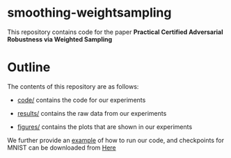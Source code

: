 # smoothing-weightsampling
This repository contains code for the paper **Practical Certified Adversarial Robustness via Weighted Sampling**


# Outline

The contents of this repository are as follows:

- [code/](https://github.com/AdvRobust/smoothing-weightsampling/tree/master/code) contains the code for our experiments

- [results/](https://github.com/AdvRobust/smoothing-weightsampling/tree/master/results) contains the raw data from our experiments

- [figures/](https://github.com/AdvRobust/smoothing-weightsampling/tree/master/figures/mnist) contains the plots that are shown in our experiments

We further provide an [example](https://github.com/AdvRobust/smoothing-weightsampling/blob/master/code/mnist_example.py) of how to run our code, and checkpoints for MNIST can be downloaded from [Here](https://1drv.ms/u/s!ArfDZDT3m0qHg07qkCQaGxkS06qx?e=GbzB2m)
